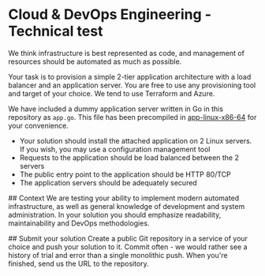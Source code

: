 # Cloud & DevOps Engineering - Technical test
We think infrastructure is best represented as code, and management of resources should be automated as much as possible.

Your task is to provision a simple 2-tier application architecture with a load balancer and an application server. You are free to use any provisioning tool and target of your choice. We tend to use Terraform and Azure.

We have included a dummy application server written in Go in this repository as `app.go`. This file has been precompiled in [app-linux-x86-64](https://github.com/halfords-digital/cloud-devops-technical-test/releases/download/release/app-linux-x86-64) for your convenience.

* Your solution should install the attached application on 2 Linux servers. If you wish, you may use a configuration management tool
* Requests to the application should be load balanced between the 2 servers
* The public entry point to the application should be HTTP 80/TCP
* The application servers should be adequately secured

## Context
We are testing your ability to implement modern automated infrastructure, as well as general knowledge of development and system administration. In your solution you should emphasize readability, maintainability and DevOps methodologies.

## Submit your solution
Create a public Git repository in a service of your choice and push your solution to it. Commit often - we would rather see a history of trial and error than a single monolithic push. When you're finished, send us the URL to the repository.
